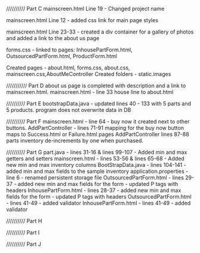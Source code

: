 
//////////
Part C
mainscreen.html Line 19 - Changed project name

mainscreen.html Line 12 - added css link for main page styles

mainscreen.html Line 23-33 - created a div 
container for a gallery of photos and added 
a link to the about us page

forms.css - linked to pages: InhousePartForm.html, OutsourcedPartForm.html,
ProductForm.html

Created pages - about.html, forms.css, about.css, mainscreen.css,AboutMeController
Created folders - static.images


///////////
Part D
about us page is completed with description and a link to mainscreen.html.
mainscreen.html - line 33 house line to about.html


//////////
Part E
bootstrapData.java - updated lines 40 - 133 with 5 parts and 5 products. 
program does not overwrite data in DB


//////////
Part F
mainscreen.html - line 64 - buy now it created next to other buttons.
AddPartController - lines 71-91 mapping for the buy now button maps to Success.html or Failure.html pages
AddPartController lines 87-88 parts inventory de-increments by one when purchased.

//////////
Part G
part.java - lines 31-16 & lines 99-107 - Added min and max getters and setters
mainscreen.html - lines 53-56 & lines 65-68 - Added new min and max inventory columns
BootStrapData.java - lines 104-141 - added min and max fields to the sample inventory
application.properties - line 6 - renamed persistent storage file
OutsourcedPartForm.html - lines 29-37 - added new min and max fields for the form - updated P tags with headers
InhousePartForm.html - lines 28-37 - added new min and max fields for the form - updated P tags with headers
OutsourcedPartForm.html - lines 41-49 - added validator
InhousePartForm.html - lines 41-49 - added validator

//////////
Part H


//////////
Part I


//////////
Part J